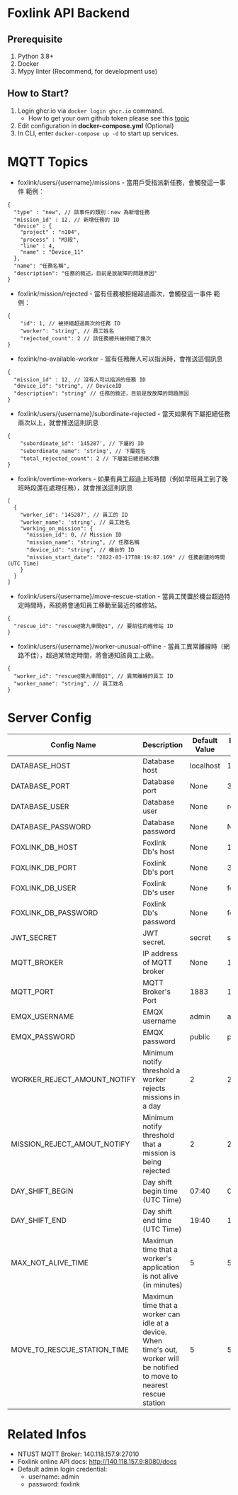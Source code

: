 # Foxlink API Backend

## Prerequisite
1. Python 3.8+
2. Docker
3. Mypy linter (Recommend, for development use)

## How to Start?
1. Login ghcr.io via `docker login ghcr.io` command.
    - How to get your own github token please see this [topic](https://docs.github.com/en/packages/working-with-a-github-packages-registry/working-with-the-container-registry)
2. Edit configuration in **docker-compose.yml** (Optional)
2. In CLI, enter `docker-compose up -d` to start up services.

# MQTT Topics
- foxlink/users/{username}/missions - 當用戶受指派新任務，會觸發這一事件
範例：
```jsonc
{
  "type" : "new", // 該事件的類別：new 為新增任務
  "mission_id" : 12, // 新增任務的 ID
  "device" : {
    "project" : "n104",
    "process" : "M3段",
    "line" : 4,
    "name" : "Device_11"
  },
  "name": "任務名稱",
  "description": "任務的敘述，目前是放故障的問題原因"
}
```
- foxlink/mission/rejected - 當有任務被拒絕超過兩次，會觸發這一事件
範例：
```jsonc
{
    "id": 1, // 被拒絕超過兩次的任務 ID
    "worker": "string", // 員工姓名
    "rejected_count": 2 // 該任務總共被拒絕了幾次
}
```
- foxlink/no-available-worker - 當有任務無人可以指派時，會推送這個訊息
```jsonc
{
  "mission_id" : 12, // 沒有人可以指派的任務 ID
  "device_id": "string", // DeviceID
  "description": "string" // 任務的敘述，目前是放故障的問題原因
}
```
- foxlink/users/{username}/subordinate-rejected - 當天如果有下屬拒絕任務兩次以上，就會推送這則訊息
```jsonc
{
    "subordinate_id": '145287', // 下屬的 ID
    "subordinate_name": 'string', // 下屬姓名
    "total_rejected_count": 2 // 下屬當日總拒絕次數
}
```
- foxlink/overtime-workers - 如果有員工超過上班時間（例如早班員工到了晚班時段還在處理任務），就會推送這則訊息
```jsonc
[
  {
    "worker_id": '145287', // 員工的 ID
    "worker_name": 'string', // 員工姓名
    "working_on_mission": {
      "mission_id": 0, // Mission ID
      "mission_name": "string", // 任務名稱
      "device_id": "string", // 機台的 ID
      "mission_start_date": "2022-03-17T08:19:07.169" // 任務創建的時間 (UTC Time)
    }
  }
]
```
- foxlink/users/{username}/move-rescue-station - 當員工閒置於機台超過特定時間時，系統將會通知員工移動至最近的維修站。
```jsonc
{
  "rescue_id": "rescue@第九車間@1", // 要前往的維修站 ID
}
```
- foxlink/users/{username}/worker-unusual-offline - 當員工異常離線時（網路不佳），超過某特定時間，將會通知該員工上級。
```jsonc
{
  "worker_id": "rescue@第九車間@1", // 異常離線的員工 ID
  "worker_name": "string", // 員工姓名
}
```

# Server Config
Config Name                 | Description                                                                                                                 | Default Value | Example Value
----------------------------|-----------------------------------------------------------------------------------------------------------------------------|---------------|--------------
DATABASE_HOST               | Database host                                                                                                               | localhost     | 127.0.0.1
DATABASE_PORT               | Database port                                                                                                               | None          | 3306
DATABASE_USER               | Database user                                                                                                               | None          | root
DATABASE_PASSWORD           | Database password                                                                                                           | None          | None
FOXLINK_DB_HOST             | Foxlink Db's host                                                                                                           | None          | 127.0.0.1
FOXLINK_DB_PORT             | Foxlink Db's port                                                                                                           | None          | 3306
FOXLINK_DB_USER             | Foxlink Db's user                                                                                                           | None          | foxlink
FOXLINK_DB_PASSWORD         | Foxlink Db's password                                                                                                       | None          | foxlink
JWT_SECRET                  | JWT secret.                                                                                                                 | secret        | secret
MQTT_BROKER                 | IP address of MQTT broker                                                                                                   | None          | 127.0.0.1
MQTT_PORT                   | MQTT Broker's Port                                                                                                          | 1883          | 1883
EMQX_USERNAME               | EMQX username                                                                                                               | admin         | admin
EMQX_PASSWORD               | EMQX password                                                                                                               | public        | public
WORKER_REJECT_AMOUNT_NOTIFY | Minimum notify threshold a worker rejects missions in a day                                                                 | 2             | 2
MISSION_REJECT_AMOUT_NOTIFY | Minimum notify threshold that a mission is being rejected                                                                   | 2             | 2
DAY_SHIFT_BEGIN             | Day shift begin time (UTC Time)                                                                                             | 07:40         | 07:40
DAY_SHIFT_END               | Day shift end time (UTC Time)                                                                                               | 19:40         | 19:40
MAX_NOT_ALIVE_TIME          | Maximun time that a worker's application is not alive (in minutes)                                                          | 5             | 5
MOVE_TO_RESCUE_STATION_TIME | Maximun time that a worker can idle at a device. When time's out, worker will be notified to move to nearest rescue station | 5             | 5

# Related Infos
- NTUST MQTT Broker: 140.118.157.9:27010
- Foxlink online API docs: http://140.118.157.9:8080/docs
- Default admin login credential:
  - username: admin
  - password: foxlink
